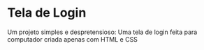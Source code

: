 <h1>Tela de Login</h1>
<p>Um projeto simples e despretensioso: Uma tela de login feita para computador criada apenas com HTML e CSS</p>

